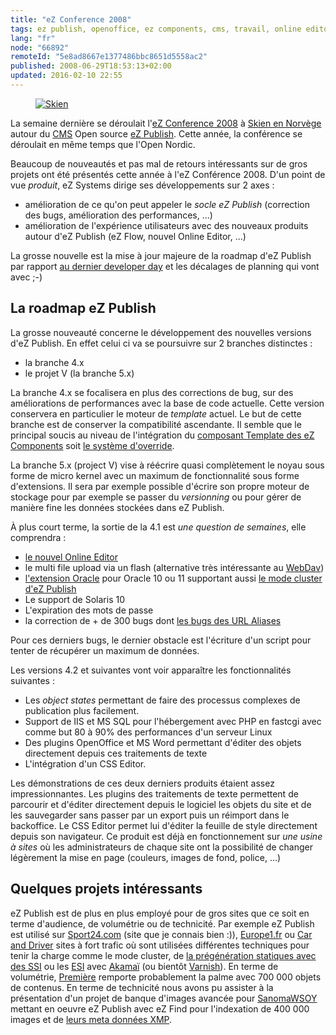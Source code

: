 ```yaml
---
title: "eZ Conference 2008"
tags: ez publish, openoffice, ez components, cms, travail, online editor, ez find, linux, logiciels libres, standards, php
lang: "fr"
node: "66892"
remoteId: "5e8ad8667e1377486bbc8651d5558ac2"
published: 2008-06-29T18:53:13+02:00
updated: 2016-02-10 22:55
---
```

<figure class="object-center"><a href="/images/skien.jpg"><img src="/images/660x/skien.jpg" alt="Skien">
</a></figure>


La semaine dernière se déroulait l'[eZ Conference 2008](http://conference.ez.no)
à [Skien en
Norvège](http://maps.google.fr/maps?f=q&amp;hl=fr&amp;geocode=&amp;q=skien,+norway&amp;ie=UTF8&amp;t=h&amp;z=9)
autour du [CMS](/tag/cms) Open source [eZ Publish](/tag/ez-publish). Cette
année, la conférence se déroulait en même temps que l'Open Nordic.

Beaucoup de nouveautés et pas mal de retours intéressants sur de gros projets
ont été présentés cette année à l'eZ Conférence 2008. D'un point de vue
*produit*, eZ Systems dirige ses développements sur 2 axes :

* amélioration de ce qu'on peut appeler le *socle eZ Publish* (correction des
  bugs, amélioration des performances, ...)
* amélioration de l'expérience utilisateurs avec des nouveaux produits autour
  d'eZ Publish (eZ Flow, nouvel Online Editor, ...)

La grosse nouvelle est la mise à jour majeure de la roadmap d'eZ Publish par
rapport [au dernier developer day](/post/ez-developer-day-a-paris-le-17-04-2008)
et les décalages de planning qui vont avec ;-)

## La roadmap eZ Publish

La grosse nouveauté concerne le développement des nouvelles versions d'eZ
Publish. En effet celui ci va se poursuivre sur 2 branches distinctes :

* la branche 4.x
* le projet V (la branche 5.x)

La branche 4.x se focalisera en plus des corrections de bug, sur des
améliorations de performances avec la base de code actuelle. Cette version
conservera en particulier le moteur de *template* actuel. Le but de cette
branche est de conserver la compatibilité ascendante. Il semble que le principal
soucis au niveau de l'intégration du [composant Template des eZ
Components](http://ezcomponents.org/docs/tutorials/Template) soit [le système
d'override](http://ez.no/doc/ez_publish/technical_manual/4_0/templates/the_template_override_system).

La branche 5.x (project V) vise à réécrire quasi complètement le noyau sous
forme de micro kernel avec un maximum de fonctionnalité sous forme d'extensions.
Il sera par exemple possible d'écrire son propre moteur de stockage pour par
exemple se passer du *versionning* ou pour gérer de manière fine les données
stockées dans eZ Publish.

À plus court terme, la sortie de la 4.1 est *une question de semaines*, elle
comprendra&nbsp;:

* [le nouvel Online Editor](/post/the-new-online-editor-for-ez-publish-beta)
* le multi file upload via un flash (alternative très intéressante au [WebDav](http://ez.no/doc/ez_publish/technical_manual/4_0/features/webdav))
* [l'extension Oracle](http://projects.ez.no/ezoracle) pour Oracle 10 ou 11 supportant aussi [le mode cluster d'eZ Publish](http://ez.no/doc/ez_publish/technical_manual/4_0/features/clustering)
* Le support de Solaris 10
* L'expiration des mots de passe
* la correction de + de 300 bugs dont [les bugs des URL Aliases](http://issues.ez.no/12785)

Pour ces derniers bugs, le dernier obstacle est l'écriture d'un script pour tenter de récupérer un maximum de données.

Les versions 4.2 et suivantes vont voir apparaître les fonctionnalités
suivantes&nbsp;:

* Les *object states* permettant de faire des processus complexes de publication
  plus facilement.
* Support de IIS et MS SQL pour l'hébergement avec PHP en fastcgi avec comme but
  80 à 90% des performances d'un serveur Linux
* Des plugins OpenOffice et MS Word permettant d'éditer des objets directement
  depuis ces traitements de texte
* L'intégration d'un CSS Editor.

Les démonstrations de ces deux derniers produits étaient assez impressionnantes.
Les plugins des traitements de texte permettent de parcourir et d'éditer
directement depuis le logiciel les objets du site et de les sauvegarder sans
passer par un export puis un réimport dans le backoffice. Le CSS Editor permet
lui d'éditer la feuille de style directement depuis son navigateur. Ce produit
est déjà en fonctionnement sur *une usine à sites* où les administrateurs de
chaque site ont la possibilité de changer légèrement la mise en page (couleurs,
images de fond, police, ...)

## Quelques projets intéressants

eZ Publish est de plus en plus employé pour de gros sites que ce soit en terme
d'audience, de volumétrie ou de technicité. Par exemple eZ Publish est utilisé
sur [Sport24.com](http://www.sport24.com) (site que je connais bien :)),
[Europe1.fr](http://www.europe1.fr) ou [Car and
Driver](http://www.caranddriver.com/) sites à fort trafic où sont
utilisées différentes techniques pour tenir la charge comme le mode cluster, de
[la prégénération statiques avec des
SSI](http://blog.smile.fr/ez-publish-a-tres-hautes-performances) ou les
[ESI](http://www.w3.org/TR/esi-lang) avec
[Akamaï](http://www.akamai.com/html/support/esi.html) (ou bientôt
[Varnish](http://varnish.projects.linpro.no/wiki/ESIfeatures)). En terme de
volumétrie, [Première](http://www.premiere.fr) remporte probablement la palme
avec 700 000 objets de contenus. En terme de technicité nous avons pu assister à
la présentation d'un projet de banque d'images avancée pour
[SanomaWSOY](http://www.sanoma.com/) mettant en oeuvre eZ
Publish avec eZ Find pour l'indexation de 400 000 images et de [leurs meta
données XMP](http://fr.wikipedia.org/wiki/Extensible_Metadata_Platform).
